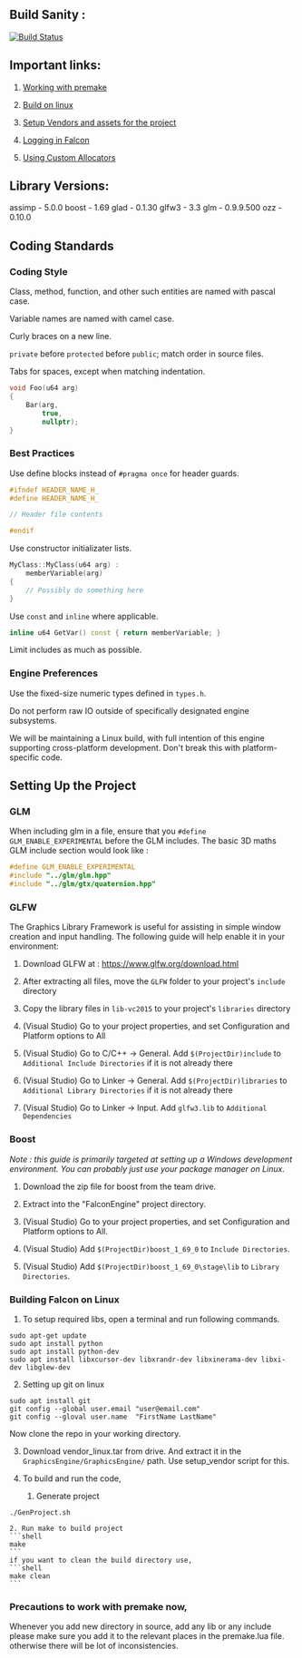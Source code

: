 ## Build Sanity :

[![Build Status](https://dev.azure.com/san2889/san2889/_apis/build/status/Sadanand14.FALCON_ENGINE?branchName=master)](https://dev.azure.com/san2889/san2889/_build/latest?definitionId=2&branchName=master)

## Important links:
1. [Working with premake](#precautions-to-work-with-premake-now)

2. [Build on linux](#building-falcon-on-linux)

3. [Setup Vendors and assets for the project](tools/Readme.md)

4. [Logging in Falcon](Falcon/Falcon/System/ReadMe.md)

5. [Using Custom Allocators](Falcon/Falcon/System/Memory/ReadMe.md)

## Library Versions:
assimp - 5.0.0
boost - 1.69
glad - 0.1.30
glfw3 - 3.3
glm - 0.9.9.500
ozz - 0.10.0

## Coding Standards

### Coding Style

Class, method, function, and other such entities are named with pascal case.

Variable names are named with camel case.

Curly braces on a new line.

`private` before `protected` before `public`; match order in source files.

Tabs for spaces, except when matching indentation.

```cpp
void Foo(u64 arg)
{
	Bar(arg,
	    true,
	    nullptr);
}
```

### Best Practices

Use define blocks instead of `#pragma once` for header guards.

```cpp
#ifndef HEADER_NAME_H_
#define HEADER_NAME_H_

// Header file contents

#endif
```

Use constructor initializater lists.

```cpp
MyClass::MyClass(u64 arg) :
	memberVariable(arg)
{
	// Possibly do something here
}
```

Use `const` and `inline` where applicable.

```cpp
inline u64 GetVar() const { return memberVariable; }
```

Limit includes as much as possible.

### Engine Preferences

Use the fixed-size numeric types defined in `types.h`.

Do not perform raw IO outside of specifically designated engine subsystems.

We will be maintaining a Linux build, with full intention of this engine supporting cross-platform development. Don't break this with platform-specific code.

## Setting Up the Project

### GLM

When including glm in a file, ensure that you `#define GLM_ENABLE_EXPERIMENTAL` before the GLM includes. The basic 3D maths GLM include section would look like :

```cpp
#define GLM_ENABLE_EXPERIMENTAL
#include "../glm/glm.hpp"
#include "../glm/gtx/quaternion.hpp"
```


### GLFW

The Graphics Library Framework is useful for assisting in simple window creation and input handling. The following guide will help enable it in your environment:

1. Download GLFW at : https://www.glfw.org/download.html

2. After extracting all files, move the `GLFW` folder to your project's `include` directory

3. Copy the library files in `lib-vc2015` to your project's `libraries` directory

4. (Visual Studio) Go to your project properties, and set Configuration and Platform options to All

5. (Visual Studio) Go to C/C++ -> General. Add `$(ProjectDir)include` to `Additional Include Directories` if it is not already there

6. (Visual Studio) Go to Linker -> General. Add `$(ProjectDir)libraries` to `Additional Library Directories` if it is not already there

7. (Visual Studio) Go to Linker -> Input. Add `glfw3.lib` to `Additional Dependencies`

### Boost

_Note : this guide is primarily targeted at setting up a Windows development environment. You can probably just use your package manager on Linux._

1. Download the zip file for boost from the team drive.

2. Extract into the "FalconEngine" project directory.

3. (Visual Studio) Go to your project properties, and set Configuration and Platform options to All.

4. (Visual Studio) Add `$(ProjectDir)boost_1_69_0` to `Include Directories`.

5. (Visual Studio) Add `$(ProjectDir)boost_1_69_0\stage\lib` to `Library Directories`.

### Building Falcon on Linux

1. To setup required libs, open a terminal and run following commands.
```shell
sudo apt-get update
sudo apt install python
sudo apt install python-dev
sudo apt install libxcursor-dev libxrandr-dev libxinerama-dev libxi-dev libglew-dev
```
2. Setting up git on linux
```shell
sudo apt install git
git config --global user.email "user@email.com"
git config --gloval user.name  "FirstName LastName"
```
Now clone the repo in your working directory.

3. Download vendor_linux.tar from drive. And extract it in the `GraphicsEngine/GraphicsEngine/` path. Use setup_vendor script for this.

4. To build and run the code,
	1. Generate project
```shell
./GenProject.sh
```
	2. Run make to build project
	```shell
	make 
	```
	if you want to clean the build directory use,
	```shell
	make clean
	```


### Precautions to work with premake now,
Whenever you add new directory in source, add any lib or any include please make sure you add it to the relevant places in the premake.lua file. otherwise there will be lot of inconsistencies. 

